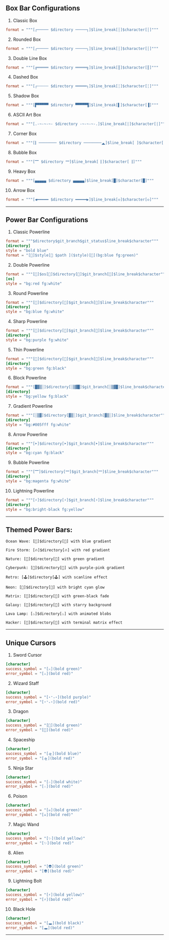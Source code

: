 ## Box Bar Configurations
1. Classic Box
```toml
format = """[┌───── $directory ─────┐]$line_break[│]$character[│]"""
```
2. Rounded Box
```toml
format = """[╭───── $directory ─────╮]$line_break[│]$character[│]"""
```
3. Double Line Box
```toml
format = """[╔═════ $directory ═════╗]$line_break[║]$character[║]"""
```
4. Dashed Box
```toml
format = """[┌╌╌╌╌╌ $directory ═════┐]$line_break[╎]$character[╎]"""
```
5. Shadow Box
```toml
format = """[▛▀▀▀▀▀ $directory ▀▀▀▀▀▜]$line_break[▌]$character[▐]"""
```
6. ASCII Art Box
```toml
format = """[.-~-~-~- $directory -~-~-~-.]$line_break[|]$character[|]"""
```
7. Corner Box
```toml
format = """[🭰──────── $directory ────────🭯]$line_break[ ]$character[ ]"""
```
8. Bubble Box
```toml
format = """[🭶 $directory 🭷]$line_break[🭴]$character[🭵]"""
```
9. Heavy Box
```toml
format = """[▄▄▄▄▄ $directory ▄▄▄▄▄]$line_break[█]$character[█]"""
```
10. Arrow Box
```toml
format = """[◀━━━━━ $directory ━━━━━▶]$line_break[◇]$character[◇]"""
```

---

## Power Bar Configurations
1. Classic Powerline
```toml
format = """$directory$git_branch$git_status$line_break$character"""
[directory]
style = "bold blue"
format = "[]$style[ $path ]($style)[](bg:blue fg:green)"
```
2. Double Powerline
```toml
format = """[]$os[]$directory[]$git_branch[]$line_break$character"""
[os]
style = "bg:red fg:white"
```
3. Round Powerline
```toml
format = """[]$directory[]$git_branch[]$line_break$character"""
[directory]
style = "bg:blue fg:white"
```
4. Sharp Powerline
```toml
format = """[]$directory[]$git_branch[]$line_break$character"""
[directory]
style = "bg:purple fg:white"
```
5. Thin Powerline
```toml
format = """[]$directory[]$git_branch[]$line_break$character"""
[directory]
style = "bg:green fg:black"
```
6. Block Powerline
```toml
format = """[█▓▒░]$directory[░▒▓█]$git_branch[░▒▓█]$line_break$character"""
[directory]
style = "bg:yellow fg:black"
```
7. Gradient Powerline
```toml
format = """[░▒▓]$directory[▓▒░]$git_branch[▓▒░]$line_break$character"""
[directory]
style = "bg:#005fff fg:white"
```
8. Arrow Powerline
```toml
format = """[➤]$directory[➤]$git_branch[➤]$line_break$character"""
[directory]
style = "bg:cyan fg:black"
```
9. Bubble Powerline
```toml
format = """[🭶]$directory[🭷]$git_branch[🭷]$line_break$character"""
[directory]
style = "bg:magenta fg:white"
```
10. Lightning Powerline
```toml
format = """[⚡]$directory[⚡]$git_branch[⚡]$line_break$character"""
[directory]
style = "bg:bright-black fg:yellow"
```

---

## Themed Power Bars:

```Ocean Wave: [🌊]$directory[🌊] with blue gradient```

```Fire Storm: [🔥]$directory[🔥] with red gradient```

```Nature: [🌿]$directory[🌿] with green gradient```

```Cyberpunk: []$directory[] with purple-pink gradient```

```Retro: [🕹]$directory[🕹] with scanline effect```

```Neon: []$directory[] with bright cyan glow```

```Matrix: []$directory[] with green-black fade```

```Galaxy: [🌌]$directory[🌌] with starry background```

```Lava Lamp: [♨]$directory[♨] with animated blobs```

```Hacker: []$directory[] with terminal matrix effect```

---

##  Unique Cursors

1. Sword Cursor
```toml
[character]
success_symbol = "[⚔](bold green)"
error_symbol = "[⚔](bold red)"
```
2. Wizard Staff
```toml
[character]
success_symbol = "[⋆⁺₊⋆](bold purple)"
error_symbol = "[⋆⁺₊⋆](bold red)"
```
3. Dragon
```toml
[character]
success_symbol = "[🐉](bold green)"
error_symbol = "[🐉](bold red)"
```
4. Spaceship
```toml
[character]
success_symbol = "[🛸](bold blue)"
error_symbol = "[🛸](bold red)"
```
5. Ninja Star
```toml
[character]
success_symbol = "[☆](bold white)"
error_symbol = "[☆](bold red)"
```
6. Poison
```toml
[character]
success_symbol = "[☠](bold green)"
error_symbol = "[☠](bold red)"
```
7. Magic Wand
```toml
[character]
success_symbol = "[✨](bold yellow)"
error_symbol = "[✨](bold red)"
```
8. Alien
```toml
[character]
success_symbol = "[👽](bold green)"
error_symbol = "[👽](bold red)"
```
9. Lightning Bolt
```toml
[character]
success_symbol = "[⚡](bold yellow)"
error_symbol = "[⚡](bold red)"
```
10. Black Hole
```toml
[character]
success_symbol = "[🕳](bold black)"
error_symbol = "[🕳](bold red)"
```

---
